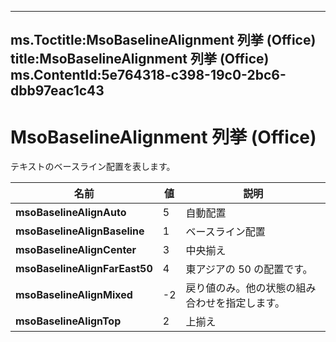 

---
ms.Toctitle:MsoBaselineAlignment 列挙 (Office)
title:MsoBaselineAlignment 列挙 (Office)
ms.ContentId:5e764318-c398-19c0-2bc6-dbb97eac1c43
---
# MsoBaselineAlignment 列挙 (Office)




テキストのベースライン配置を表します。

|**名前**|**値**|**説明**|
|---|---|---|
|**msoBaselineAlignAuto**|5|自動配置|
|**msoBaselineAlignBaseline**|1|ベースライン配置|
|**msoBaselineAlignCenter**|3|中央揃え|
|**msoBaselineAlignFarEast50**|4|東アジアの 50 の配置です。|
|**msoBaselineAlignMixed**|-2|戻り値のみ。他の状態の組み合わせを指定します。|
|**msoBaselineAlignTop**|2|上揃え|




